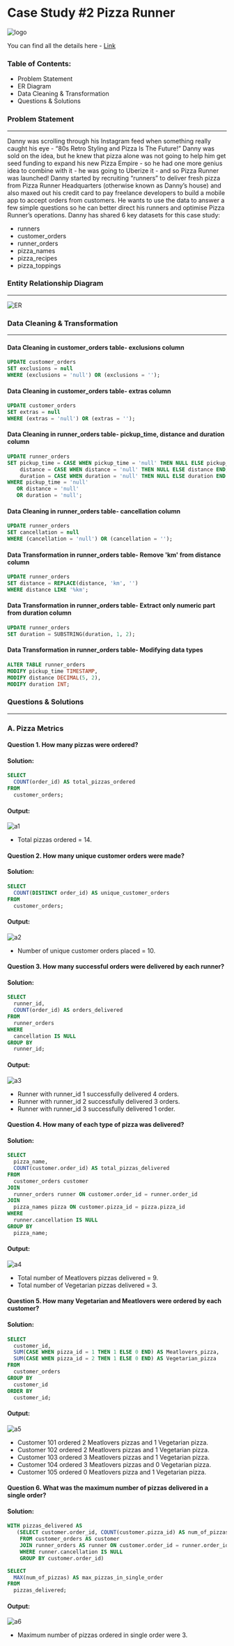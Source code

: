 # Case Study #2 Pizza Runner


![logo](https://github.com/user-attachments/assets/e724c024-2711-4b13-a1b7-cbf38cb8c118)

You can find all the details here - [Link](https://8weeksqlchallenge.com/case-study-2/)

### Table of Contents:
- Problem Statement
- ER Diagram
- Data Cleaning & Transformation
- Questions & Solutions

### Problem Statement
---
Danny was scrolling through his Instagram feed when something really caught his eye - “80s Retro Styling and Pizza Is The Future!” Danny was sold on the idea, but he knew that pizza alone was not going to help him get seed funding to expand his new Pizza Empire - so he had one more genius idea to combine with it - he was going to Uberize it - and so Pizza Runner was launched!
Danny started by recruiting “runners” to deliver fresh pizza from Pizza Runner Headquarters (otherwise known as Danny’s house) and also maxed out his credit card to pay freelance developers to build a mobile app to accept orders from customers.
He wants to use the data to answer a few simple questions so he can better direct his runners and optimise Pizza Runner’s operations.
Danny has shared 6 key datasets for this case study:
- runners
- customer_orders
- runner_orders
- pizza_names
- pizza_recipes
- pizza_toppings

### Entity Relationship Diagram
---
![ER](https://github.com/user-attachments/assets/2e2d6183-e3c3-4b96-81a7-135ba86c163d)

### Data Cleaning & Transformation
---
#### Data Cleaning in customer_orders table- exclusions column
```sql
UPDATE customer_orders 
SET exclusions = null 
WHERE (exclusions = 'null') OR (exclusions = '');
```
#### Data Cleaning in customer_orders table- extras column
```sql
UPDATE customer_orders 
SET extras = null 
WHERE (extras = 'null') OR (extras = '');
```
#### Data Cleaning in runner_orders table- pickup_time, distance and duration column
```sql
UPDATE runner_orders
SET pickup_time = CASE WHEN pickup_time = 'null' THEN NULL ELSE pickup_time END,
    distance = CASE WHEN distance = 'null' THEN NULL ELSE distance END,
    duration = CASE WHEN duration = 'null' THEN NULL ELSE duration END
WHERE pickup_time = 'null' 
   OR distance = 'null' 
   OR duration = 'null';

```
#### Data Cleaning in runner_orders table- cancellation column
```sql
UPDATE runner_orders 
SET cancellation = null 
WHERE (cancellation = 'null') OR (cancellation = '');

```
#### Data Transformation in runner_orders table- Remove 'km' from distance column
```sql
UPDATE runner_orders 
SET distance = REPLACE(distance, 'km', '')
WHERE distance LIKE '%km';

```
#### Data Transformation in runner_orders table- Extract only numeric part from duration column
```sql
UPDATE runner_orders 
SET duration = SUBSTRING(duration, 1, 2);

```
#### Data Transformation in runner_orders table- Modifying data types
```sql
ALTER TABLE runner_orders
MODIFY pickup_time TIMESTAMP,
MODIFY distance DECIMAL(5, 2),
MODIFY duration INT;

```
### Questions & Solutions
---
### A. Pizza Metrics
#### Question 1. How many pizzas were ordered?

#### Solution:

```sql
SELECT
  COUNT(order_id) AS total_pizzas_ordered
FROM 
  customer_orders;
```

#### Output:
![a1](https://github.com/user-attachments/assets/91b306e9-71f6-4ad0-9468-7690c5021c8a)


- Total pizzas ordered = 14.

#### Question 2. How many unique customer orders were made?

#### Solution:

```sql
SELECT
  COUNT(DISTINCT order_id) AS unique_customer_orders
FROM 
  customer_orders;
```

#### Output:
![a2](https://github.com/user-attachments/assets/23745d69-61db-43be-af06-fc39e4e485c5)


- Number of unique customer orders placed = 10.

#### Question 3. How many successful orders were delivered by each runner?

#### Solution:

```sql
SELECT
  runner_id,
  COUNT(order_id) AS orders_delivered
FROM
  runner_orders
WHERE 
  cancellation IS NULL
GROUP BY 
  runner_id;
```

#### Output:
![a3](https://github.com/user-attachments/assets/db22b5e0-fb14-4255-874b-237e82f53665)


- Runner with runner_id 1 successfully delivered 4 orders.
- Runner with runner_id 2 successfully delivered 3 orders.
- Runner with runner_id 3 successfully delivered 1 order.

#### Question 4. How many of each type of pizza was delivered?

#### Solution:

```sql
SELECT
  pizza_name,
  COUNT(customer.order_id) AS total_pizzas_delivered
FROM
  customer_orders customer
JOIN
  runner_orders runner ON customer.order_id = runner.order_id
JOIN
  pizza_names pizza ON customer.pizza_id = pizza.pizza_id
WHERE
  runner.cancellation IS NULL
GROUP BY
  pizza_name;
```

#### Output:
![a4](https://github.com/user-attachments/assets/3980f9c6-4ff0-4332-a6c7-5dc4bc09534a)


- Total number of Meatlovers pizzas delivered = 9.
- Total number of Vegetarian pizzas delivered = 3.

#### Question 5. How many Vegetarian and Meatlovers were ordered by each customer?

#### Solution:

```sql
SELECT
  customer_id, 
  SUM(CASE WHEN pizza_id = 1 THEN 1 ELSE 0 END) AS Meatlovers_pizza, 
  SUM(CASE WHEN pizza_id = 2 THEN 1 ELSE 0 END) AS Vegetarian_pizza
FROM
  customer_orders
GROUP BY
  customer_id
ORDER BY
  customer_id;
```

#### Output:
![a5](https://github.com/user-attachments/assets/547f49c5-1a53-411d-b18b-273eff0ed368)


- Customer 101 ordered 2 Meatlovers pizzas and 1 Vegetarian pizza.
- Customer 102 ordered 2 Meatlovers pizzas and 1 Vegetarian pizza.
- Customer 103 ordered 3 Meatlovers pizzas and 1 Vegetarian pizza.
- Customer 104 ordered 3 Meatlovers pizzas and 0 Vegetarian pizza.
- Customer 105 ordered 0 Meatlovers pizza and 1 Vegetarian pizza.

#### Question 6. What was the maximum number of pizzas delivered in a single order?

#### Solution:

```sql
WITH pizzas_delivered AS
   (SELECT customer.order_id, COUNT(customer.pizza_id) AS num_of_pizzas
    FROM customer_orders AS customer 
    JOIN runner_orders AS runner ON customer.order_id = runner.order_id
    WHERE runner.cancellation IS NULL
    GROUP BY customer.order_id)

SELECT
  MAX(num_of_pizzas) AS max_pizzas_in_single_order
FROM
  pizzas_delivered;
```

#### Output:
![a6](https://github.com/user-attachments/assets/3105545d-f873-4069-ac95-64f3e4982d18)

- Maximum number of pizzas ordered in single order were 3.
